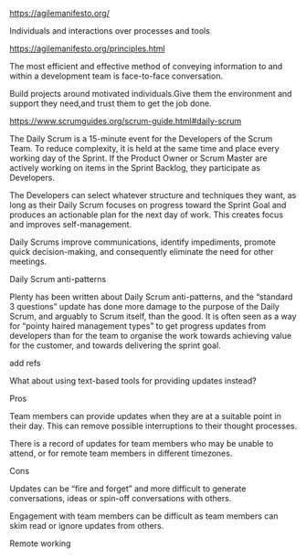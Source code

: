  

https://agilemanifesto.org/

Individuals and interactions over processes and tools

https://agilemanifesto.org/principles.html

The most efficient and effective method of conveying information to and within a development team is face-to-face conversation.

Build projects around motivated individuals.Give them the environment and support they need,and trust them to get the job done.

https://www.scrumguides.org/scrum-guide.html#daily-scrum

The Daily Scrum is a 15-minute event for the Developers of the Scrum Team. To reduce complexity, it is held at the same time and place every working day of the Sprint. If the Product Owner or Scrum Master are actively working on items in the Sprint Backlog, they participate as Developers.

The Developers can select whatever structure and techniques they want, as long as their Daily Scrum focuses on progress toward the Sprint Goal and produces an actionable plan for the next day of work. This creates focus and improves self-management.

Daily Scrums improve communications, identify impediments, promote quick decision-making, and consequently eliminate the need for other meetings.

Daily Scrum anti-patterns

Plenty has been written about Daily Scrum anti-patterns, and the “standard 3 questions” update has done more damage to the purpose of the Daily Scrum, and arguably to Scrum itself, than the good. It is often seen as a way for “pointy haired management types” to get progress updates from developers than for the team to organise the work towards achieving value for the customer, and towards delivering the sprint goal. 

add refs

What about using text-based tools for providing updates instead?

Pros

Team members can provide updates when they are at a suitable point in their day. This can remove possible interruptions to their thought processes.

There is a record of updates for team members who may be unable to attend, or for remote team members in different timezones.

Cons

Updates can be “fire and forget” and more difficult to generate conversations, ideas or spin-off conversations with others.

Engagement with team members can be difficult as team members can skim read or ignore updates from others.

Remote working
